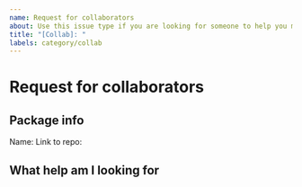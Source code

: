 ```yaml
---
name: Request for collaborators
about: Use this issue type if you are looking for someone to help you maintain or update your package.
title: "[Collab]: "
labels: category/collab
---
```


# Request for collaborators

## Package info

Name: 
Link to repo: 

## What help am I looking for

<!-- 
Here you need to write what it is you want collaborators to help you with.

Ex. 
I would like someone to take over this package, I no longer have the time to maintain it.

Ex. 
I would like someone to help me upgrade my package to work with Umbravo version x.x.x
 -->